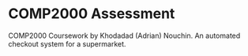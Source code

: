 # COMP2000 Assessment

COMP2000 Coursework by Khodadad (Adrian) Nouchin. An automated checkout system for a supermarket.
